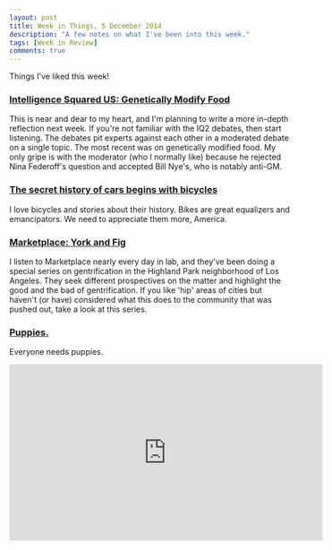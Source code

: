 ```yaml
---
layout: post
title: Week in Things, 5 December 2014
description: "A few notes on what I've been into this week."
tags: [Week in Review]
comments: true
---
```

Things I've liked this week!

### [Intelligence Squared US: Genetically Modify Food](http://intelligencesquaredus.org/debates/past-debates/item/1161-genetically-modify-food)
This is near and dear to my heart, and I'm planning to write a more in-depth reflection next week. If you're not familiar with the IQ2 debates, then start listening. The debates pit experts against each other in a moderated debate on a single topic. The most recent was on genetically modified food. My only gripe is with the moderator (who I normally like) because he rejected Nina Federoff's question and accepted Bill Nye's, who is notably anti-GM. 

### [The secret history of cars begins with bicycles](http://www.citylab.com/commute/2014/12/the-secret-history-of-cars-begins-with-bicycles/383254/)
I love bicycles and stories about their history. Bikes are great equalizers and emancipators. We need to appreciate them more, America.

### [Marketplace: York and Fig](http://www.newyorker.com/magazine/2014/12/01/quiet-german)
I listen to Marketplace nearly every day in lab, and they've been doing a special series on gentrification in the Highland Park neighborhood of Los Angeles. They seek different prospectives on the matter and highlight the good and the bad of gentrification. If you like 'hip' areas of cities but haven't (or have) considered what this does to the community that was pushed out, take a look at this series.  

### [Puppies.](http://www.youtube.com/watch?v=ZphsDKnLTPI&feature=youtu.be)
Everyone needs puppies.

<iframe width="560" height="315" src="http://www.youtube.com/embed/ZphsDKnLTPI" frameborder="0"> </iframe>





